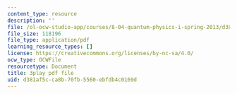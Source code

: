 ```yaml
---
content_type: resource
description: ''
file: /ol-ocw-studio-app/courses/8-04-quantum-physics-i-spring-2013/d381af5cca8b70fb5560ebfdb4c0169d_Rc1vFAUnRUM.pdf
file_size: 118196
file_type: application/pdf
learning_resource_types: []
license: https://creativecommons.org/licenses/by-nc-sa/4.0/
ocw_type: OCWFile
resourcetype: Document
title: 3play pdf file
uid: d381af5c-ca8b-70fb-5560-ebfdb4c0169d
---
```

